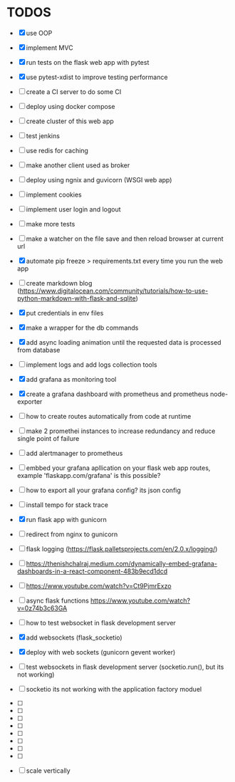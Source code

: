 

# TODOS

- [x] use OOP
- [x] implement MVC
- [x] run tests on the flask web app with pytest
- [x] use pytest-xdist to improve testing performance
- [ ] create a CI server to do some CI
- [ ] deploy using docker compose
- [ ] create cluster of this web app
- [ ] test jenkins
- [ ] use redis for caching
- [ ] make another client used as broker
- [ ] deploy using ngnix and guvicorn (WSGI web app)
- [ ] implement cookies
- [ ] implement user login and logout
- [ ] make more tests
- [ ] make a watcher on the file save and then reload browser at current url
- [x] automate pip freeze > requirements.txt every time you run the web app
- [ ] create markdown blog (https://www.digitalocean.com/community/tutorials/how-to-use-python-markdown-with-flask-and-sqlite)
- [x] put credentials in env files
- [x] make a wrapper for the db commands
- [x] add async loading animation until the requested data is processed from database
- [ ] implement logs and add logs collection tools
- [x] add grafana as monitoring tool
- [x] create a grafana dashboard with prometheus and prometheus node-exporter
- [ ] how to create routes automatically from code at runtime
- [ ] make 2 promethei instances to increase redundancy and reduce single point of failure
- [ ] add alertmanager to prometheus
- [ ] embbed your grafana apllication on your flask web app routes, example 'flaskapp.com/grafana' is this possible?
- [ ] how to export all your grafana config? its json config
- [ ] install tempo for stack trace
- [x] run flask app with gunicorn
- [ ] redirect from nginx to gunicorn
- [ ] flask logging (https://flask.palletsprojects.com/en/2.0.x/logging/)
- [ ] https://thenishchalraj.medium.com/dynamically-embed-grafana-dashboards-in-a-react-component-483b9ecd1dcd

- [ ] https://www.youtube.com/watch?v=Ct9PjmrExzo
- [ ] async flask functions https://www.youtube.com/watch?v=0z74b3c63GA
- [ ] how to test websocket in flask development server
- [x] add websockets (flask_socketio)
- [x] deploy with web sockets (gunicorn gevent worker)
- [ ] test websockets in flask development server (socketio.run(), but its not working)
- [ ] socketio its not working with the application factory moduel
- [ ]
- [ ]
- [ ]
- [ ]
- [ ]
- [ ]
- [ ]
- [ ]



- [ ] scale vertically